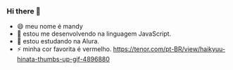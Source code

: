 ### Hi there 👋

- 😄 meu nome é mandy
- 🌱 estou me desenvolvendo na linguagem JavaScript.
- 🤔 estou estudando na Alura.
- ⚡ minha cor favorita é vermelho.
https://tenor.com/pt-BR/view/haikyuu-hinata-thumbs-up-gif-4896880
